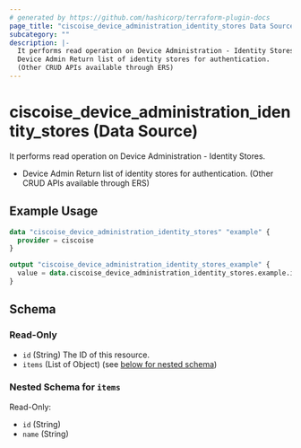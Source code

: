 ```yaml
---
# generated by https://github.com/hashicorp/terraform-plugin-docs
page_title: "ciscoise_device_administration_identity_stores Data Source - terraform-provider-ciscoise"
subcategory: ""
description: |-
  It performs read operation on Device Administration - Identity Stores.
  Device Admin Return list of identity stores for authentication.
  (Other CRUD APIs available through ERS)
---
```


# ciscoise_device_administration_identity_stores (Data Source)

It performs read operation on Device Administration - Identity Stores.

- Device Admin Return list of identity stores for authentication.
 (Other CRUD APIs available through ERS)

## Example Usage

```terraform
data "ciscoise_device_administration_identity_stores" "example" {
  provider = ciscoise
}

output "ciscoise_device_administration_identity_stores_example" {
  value = data.ciscoise_device_administration_identity_stores.example.items
}
```

<!-- schema generated by tfplugindocs -->
## Schema

### Read-Only

- `id` (String) The ID of this resource.
- `items` (List of Object) (see [below for nested schema](#nestedatt--items))

<a id="nestedatt--items"></a>
### Nested Schema for `items`

Read-Only:

- `id` (String)
- `name` (String)


